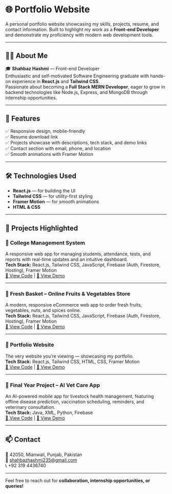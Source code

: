 # 🌐 Portfolio Website

A personal portfolio website showcasing my skills, projects, resume, and contact information. Built to highlight my work as a **Front-end Developer** and demonstrate my proficiency with modern web development tools.

---

## 🧑‍💻 About Me

🎓 **Shahbaz Hashmi** — Front-end Developer  
Enthusiastic and self-motivated Software Engineering graduate with hands-on experience in **React.js** and **Tailwind CSS**.  
Passionate about becoming a **Full Stack MERN Developer**, eager to grow in backend technologies like Node.js, Express, and MongoDB through internship opportunities.

---

## 🚀 Features

✅ Responsive design, mobile-friendly  
✅ Resume download link  
✅ Projects showcase with descriptions, tech stack, and demo links  
✅ Contact section with email, phone, and location  
✅ Smooth animations with Framer Motion  

---

## 🛠️ Technologies Used

- **React.js** — for building the UI  
- **Tailwind CSS** — for utility-first styling  
- **Framer Motion** — for smooth animations  
- **HTML & CSS**

---

## 📂 Projects Highlighted

### 📌 **College Management System**
A responsive web app for managing students, attendance, tests, and reports with real-time updates and an intuitive dashboard.  
**Tech Stack:** React.js, Tailwind CSS, JavaScript, Firebase (Auth, Firestore, Hosting), Framer Motion  
[🔗 View Code]() | [🔗 View Demo]()

---

### 📌 **Fresh Basket – Online Fruits & Vegetables Store**
A modern, responsive eCommerce web app to order fresh fruits, vegetables, nuts, and spices online.  
**Tech Stack:** React.js, Tailwind CSS, JavaScript, Firebase (Auth, Firestore, Hosting), Framer Motion  
[🔗 View Code]() | [🔗 View Demo]()

---

### 📌 **Portfolio Website**
The very website you’re viewing — showcasing my portfolio.  
**Tech Stack:** React.js, Tailwind CSS, HTML, CSS, Framer Motion  
[🔗 View Code]() | [🔗 View Demo]()

---

### 📌 **Final Year Project – AI Vet Care App**
An AI-powered mobile app for livestock health management, featuring offline disease prediction, vaccination scheduling, reminders, and veterinary consultation.  
**Tech Stack:** Java, XML, Python, Firebase  
[🔗 View Code]() | [🔗 View Demo]()

---

## 📫 Contact

📍 42050, Mianwali, Punjab, Pakistan  
📧 shahbazhashmi235@gmail.com  
📞 +92 319 4436740  

---

Feel free to reach out for **collaboration, internship opportunities, or queries!**

